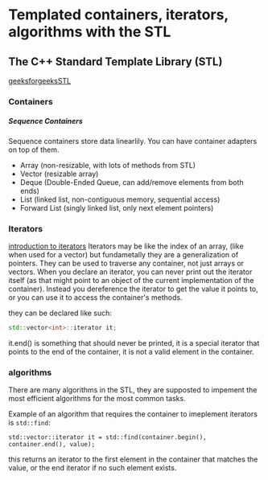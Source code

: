 # Templated containers, iterators, algorithms with the STL

## The C++ Standard Template Library (STL)

[geeksforgeeksSTL](https://www.geeksforgeeks.org/cpp/the-c-standard-template-library-stl/)
### Containers

##### Sequence Containers
Sequence containers store data linearlily.
You can have container adapters on top of them.
- Array (non-resizable, with lots of methods from STL)
- Vector (resizable array)
- Deque (Double-Ended Queue, can add/remove elements from both ends)
- List (linked list, non-contiguous memory, sequential access)
- Forward List (singly linked list, only next element pointers)

### Iterators

[introduction to iterators](https://hackingcpp.com/cpp/std/iterators_intro.html)
Iterators may be like the index of an array, (like when used for a vector) but fundametally they are a generalization of pointers. They can be used to traverse any container, not just arrays or vectors.
When you declare an iterator, you can never print out the iterator itself (as that might point to an object of the current implementation of the container).
Instead you dereference the iterator to get the value it points to, or you can use it to access the container's methods.

they can be declared like such:
```c++
std::vector<int>::iterator it;
```

it.end() is something that should never be printed, it is a special iterator that points to the end of the container, it is not a valid element in the container.

### algorithms

There are many algorithms in the STL, they are supposted to impement the most efficient algorithms for the most common tasks.

Example of an algorithm that requires the container to imeplement iterators is `std::find`:

	std::vector::iterator it = std::find(container.begin(), container.end(), value);
this returns an iterator to the first element in the container that matches the value, or the end iterator if no such element exists.
